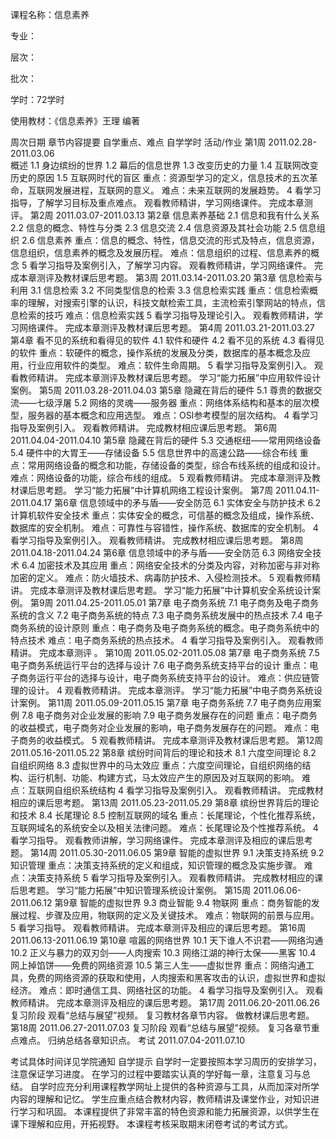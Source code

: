 课程名称：信息素养

专业：

层次：

批次：

学时：72学时

使用教材：《信息素养》王理 编著

周次日期	章节内容提要	自学重点、难点	自学学时	活动/作业
第1周 2011.02.28-2011.03.06	
概述
1.1 身边缤纷的世界
1.2 幕后的信息世界
1.3 改变历史的力量
1.4 互联网改变历史的原因
1.5 互联网时代的盲区
重点：资源型学习的定义，信息技术的五次革命，互联网发展进程，互联网的意义。
难点：未来互联网的发展趋势。
4
看学习指导，了解学习目标及重点难点。
观看教师精讲，学习网络课件。
完成本章测评。
第2周
2011.03.07-2011.03.13
第2章 信息素养基础
2.1 信息和我有什么关系
2.2 信息的概念、特性与分类
2.3 信息交流
2.4 信息资源及其社会功能
2.5 信息组织
2.6 信息素养
重点：信息的概念、特性，信息交流的形式及特点，信息资源，信息组织，信息素养的概念及发展历程。
难点：信息组织的过程、信息素养的概念
5
看学习指导及案例引入，了解学习内容。
观看教师精讲，学习网络课件。
完成本章测评及教材课后思考题。
第3周
2011.03.14-2011.03.20
第3章 信息检索与利用
3.1 信息检索
3.2 不同类型信息的检索
3.3 信息检索实践
重点：信息检索概率的理解，对搜索引擎的认识，科技文献检索工具，主流检索引擎网站的特点，信息检索的技巧
难点：信息检索实践
5
看学习指导及理论引入。
观看教师精讲，学习网络课件。
完成本章测评及教材课后思考题。
第4周
2011.03.21-2011.03.27
第4章 看不见的系统和看得见的软件
4.1 软件和硬件
4.2 看不见的系统
4.3 看得见的软件
重点：软硬件的概念，操作系统的发展及分类，数据库的基本概念及应用，行业应用软件的类型。
难点：软件生命周期。
5
看学习指导及案例引入。
观看教师精讲。
完成本章测评及教材课后思考题。
学习“能力拓展”中应用软件设计案例。
第5周
2011.03.28-2011.04.03
第5章 隐藏在背后的硬件
5.1 尊贵的数据交流——七级浮屠
5.2 网络的灵魂——服务器
重点：网络体系结构和基本的层次模型，服务器的基本概念和应用选型。
难点：OSI参考模型的层次结构。
4
看学习指导及案例引入。
观看教师精讲。
完成教材相应课后思考题。
第6周
2011.04.04-2011.04.10
第5章 隐藏在背后的硬件
5.3 交通枢纽——常用网络设备
5.4 硬件中的大胃王——存储设备
5.5 信息世界中的高速公路——综合布线
重点：常用网络设备的概念和功能，存储设备的类型，综合布线系统的组成和设计。
难点：网络设备的功能，综合布线的组成。
5
观看教师精讲。
完成本章测评及教材课后思考题。
学习“能力拓展”中计算机网络工程设计案例。
第7周
2011.04.11-2011.04.17
第6章 信息领域中的矛与盾——安全防范
6.1 实体安全与防护技术
6.2 计算机软件安全技术
重点：实体安全的概念，可信基的概念及组成，操作系统、数据库的安全机制。
难点：可靠性与容错性，操作系统、数据库的安全机制。
4
看学习指导及案例引入。
观看教师精讲。
完成教材相应课后思考题。
第8周
2011.04.18-2011.04.24
第6章 信息领域中的矛与盾——安全防范
6.3 网络安全技术
6.4 加密技术及其应用
重点：网络安全技术的分类及内容，对称加密与非对称加密的定义。
难点：防火墙技术、病毒防护技术、入侵检测技术。
5
观看教师精讲。
完成本章测评及教材课后思考题。
学习“能力拓展”中计算机安全系统设计案例。
第9周
2011.04.25-2011.05.01
第7章 电子商务系统
7.1 电子商务及电子商务系统的含义
7.2 电子商务系统的特点
7.3 电子商务系统发展中的热点技术
7.4 电子商务系统的设计原则
重点：电子商务及电子商务系统的概念。电子商务系统中的特点技术
难点：电子商务系统的热点技术。
4
看学习指导及案例引入。
观看教师精讲。
完成本章测评
。
第10周
2011.05.02-2011.05.08
第7章 电子商务系统
7.5 电子商务系统运行平台的选择与设计
7.6 电子商务系统支持平台的设计
重点：电子商务运行平台的选择与设计，电子商务系统支持平台的设计。
难点：供应链管理的设计。
4
观看教师精讲。
完成本章测评。
学习“能力拓展”中电子商务系统设计案例。
第11周
2011.05.09-2011.05.15
第7章 电子商务系统
7.7 电子商务应用案例
7.8 电子商务对企业发展的影响
7.9 电子商务发展存在的问题
重点：电子商务的收益模式，电子商务对企业发展的影响，电子商务发展存在的问题。
难点：电子商务的收益模式。
5
观看教师精讲。
完成本章测评及教材课后思考题。
第12周
2011.05.16-2011.05.22
第8章 缤纷时间背后的理论和技术
8.1 六度空间理论
8.2 自组织网络
8.3 虚拟世界中的马太效应
重点：六度空间理论，自组织网络的结构、运行机制、功能、构建方式，马太效应产生的原因及对互联网的影响。
难点：互联网自组织系统结构
4
看学习指导及案例引入。
观看教师精讲。
完成教材相应的课后思考题。
第13周
2011.05.23-2011.05.29
第8章 缤纷世界背后的理论和技术
8.4 长尾理论
8.5 控制互联网的域名
重点：长尾理论，个性化推荐系统，互联网域名的系统安全以及相关法律问题。
难点：长尾理论及个性推荐系统。
4
看学习指导。
观看教师讲解，学习网络课件。
完成本章测评及相应的课后思考题。
第14周
2011.05.30-2011.06.05
第9章 智能的虚拟世界
9.1 决策支持系统
9.2 知识管理
重点：决策支持系统的定义和组成，知识管理的概念及实施步骤。
难点：决策支持系统
5
看学习指导及案例引入。
观看教师精讲。
完成教材相应的课后思考题。
学习“能力拓展”中知识管理系统设计案例。
第15周
2011.06.06-2011.06.12
第9章 智能的虚拟世界
9.3 商业智能
9.4 物联网
重点：商务智能的发展过程、步骤及应用，物联网的定义及关键技术。
难点：物联网的前景与应用。
5
看学习指导。
观看教师精讲。
完成本章测评及相应的课后思考题。
第16周
2011.06.13-2011.06.19
第10章 喧嚣的网络世界
10.1 天下谁人不识君——网络沟通
10.2 正义与暴力的双刃剑——人肉搜索
10.3 网络江湖的神行太保——黑客
10.4 网上掉馅饼——免费的网络资源
10.5 第三人生——虚拟世界
重点：网络沟通工具，免费的网络资源的获取和使用，人肉搜索和黑客攻击的认识，虚拟世界和虚拟经济。
难点：即时通信工具、网络社区的功能。
4
看学习指导及案例引入。
观看教师精讲。
完成本章测评及相应的课后思考题。
第17周
2011.06.20-2011.06.26
复习阶段
观看“总结与展望”视频。
复习教材各章节内容。
做教材课后思考题。
第18周
2011.06.27-2011.07.03
复习阶段
观看“总结与展望”视频。
复习各章节重点难点。
归纳总结各章知识点。
考试
2011.07.04-2011.07.10
 	
考试具体时间详见学院通知
自学提示
自学时一定要按照本学习周历的安排学习，注意保证学习进度。
在学习的过程中要踏实认真的学好每一章，注意复习与总结。
自学时应充分利用课程教学网址上提供的各种资源与工具，从而加深对所学内容的理解和记忆。
学生应重点结合教材内容，教师精讲及课堂作业，对知识进行学习和巩固。
本课程提供了非常丰富的特色资源和能力拓展资源，以供学生在课下理解和应用，开拓视野。
本课程考核采取期末闭卷考试的考试方式。
